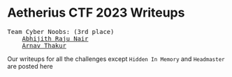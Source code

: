 # Aetherius CTF 2023 Writeups
<pre>
Team Cyber Noobs: (3rd place)
    <a href="https://github.com/DarthBob112112">Abhijith Raju Nair</a>
    <a href="https://github.com/Techtronics21">Arnav Thakur</a>
</pre>

Our writeups for all the challenges except `Hidden In Memory` and `Headmaster` are posted here
